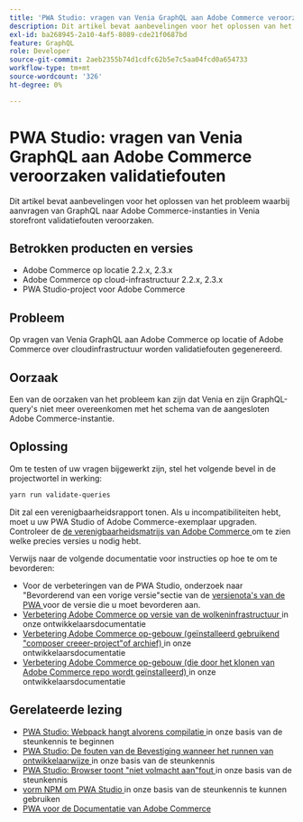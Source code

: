 ```yaml
---
title: 'PWA Studio: vragen van Venia GraphQL aan Adobe Commerce veroorzaken validatiefouten'
description: Dit artikel bevat aanbevelingen voor het oplossen van het probleem waarbij aanvragen van GraphQL naar Adobe Commerce-instanties in Venia storefront validatiefouten veroorzaken.
exl-id: ba268945-2a10-4af5-8089-cde21f0687bd
feature: GraphQL
role: Developer
source-git-commit: 2aeb2355b74d1cdfc62b5e7c5aa04fcd0a654733
workflow-type: tm+mt
source-wordcount: '326'
ht-degree: 0%

---
```


# PWA Studio: vragen van Venia GraphQL aan Adobe Commerce veroorzaken validatiefouten

Dit artikel bevat aanbevelingen voor het oplossen van het probleem waarbij aanvragen van GraphQL naar Adobe Commerce-instanties in Venia storefront validatiefouten veroorzaken.

## Betrokken producten en versies

* Adobe Commerce op locatie 2.2.x, 2.3.x
* Adobe Commerce op cloud-infrastructuur 2.2.x, 2.3.x
* PWA Studio-project voor Adobe Commerce

## Probleem

Op vragen van Venia GraphQL aan Adobe Commerce op locatie of Adobe Commerce over cloudinfrastructuur worden validatiefouten gegenereerd.

## Oorzaak

Een van de oorzaken van het probleem kan zijn dat Venia en zijn GraphQL-query&#39;s niet meer overeenkomen met het schema van de aangesloten Adobe Commerce-instantie.

## Oplossing

Om te testen of uw vragen bijgewerkt zijn, stel het volgende bevel in de projectwortel in werking:

```bash
yarn run validate-queries
```

Dit zal een verenigbaarheidsrapport tonen. Als u incompatibiliteiten hebt, moet u uw PWA Studio of Adobe Commerce-exemplaar upgraden. Controleer de [ de verenigbaarheidsmatrijs van Adobe Commerce ](https://developer.adobe.com/commerce/pwa-studio/integrations/adobe-commerce/version-compatibility/) om te zien welke precies versies u nodig hebt.

Verwijs naar de volgende documentatie voor instructies op hoe te om te bevorderen:

* Voor de verbeteringen van de PWA Studio, onderzoek naar &quot;Bevorderend van een vorige versie&quot;sectie van de [ versienota&#39;s van de PWA ](https://github.com/magento/pwa-studio/releases/) voor de versie die u moet bevorderen aan.
* [ Verbetering Adobe Commerce op versie van de wolkeninfrastructuur ](https://experienceleague.adobe.com/nl/docs/commerce-cloud-service/user-guide/develop/upgrade/commerce-version) in onze ontwikkelaarsdocumentatie
* [ Verbetering Adobe Commerce op-gebouw (geïnstalleerd gebruikend &quot;composer creeer-project&quot;of archief) ](https://experienceleague.adobe.com/nl/docs/commerce-operations/upgrade-guide/implementation/perform-upgrade) in onze ontwikkelaarsdocumentatie
* [ Verbetering Adobe Commerce op-gebouw (die door het klonen van Adobe Commerce repo wordt geïnstalleerd) ](https://experienceleague.adobe.com/nl/docs/commerce-operations/upgrade-guide/developer/git-installs) in onze ontwikkelaarsdocumentatie

## Gerelateerde lezing

* [ PWA Studio: Webpack hangt alvorens compilatie ](/help/troubleshooting/miscellaneous/pwa-studio-webpack-hangs-before-beginning-compilation.md) in onze basis van de steunkennis te beginnen
* [ PWA Studio: De fouten van de Bevestiging wanneer het runnen van ontwikkelaarwijze ](/help/troubleshooting/miscellaneous/pwa-studio-validation-errors-when-running-developer-mode.md) in onze basis van de steunkennis
* [ PWA Studio: Browser toont &quot;niet volmacht aan&quot;fout ](/help/troubleshooting/miscellaneous/pwa-studio-browser-displays-cannot-proxy-to-error.md) in onze basis van de steunkennis
* [ vorm NPM om PWA Studio ](/help/how-to/general/configure-npm-to-be-able-to-use-pwa-studio.md) in onze basis van de steunkennis te kunnen gebruiken
* [ PWA voor de Documentatie van Adobe Commerce ](https://magento.github.io/pwa-studio/)
